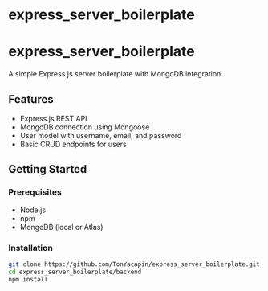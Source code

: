 # express_server_boilerplate
# express_server_boilerplate

A simple Express.js server boilerplate with MongoDB integration.

## Features

- Express.js REST API
- MongoDB connection using Mongoose
- User model with username, email, and password
- Basic CRUD endpoints for users

## Getting Started

### Prerequisites

- Node.js
- npm
- MongoDB (local or Atlas)

### Installation

```bash
git clone https://github.com/TonYacapin/express_server_boilerplate.git
cd express_server_boilerplate/backend
npm install